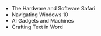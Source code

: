 - The Hardware and Software Safari
- Navigating Windows 10
- AI Gadgets and Machines
- Crafting Text in Word